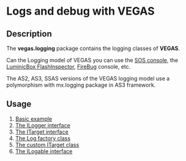 # Logs and debug with VEGAS #

## Description ##


The **vegas.logging** package contains the logging classes of **VEGAS**.

Can the Logging model of VEGAS you can use the [SOS console](http://sos.powerflasher.de/english/english.html), the [LuminicBox FlashInspector](http://www.luminicbox.com/blog/?page=post&id=2), [FireBug](https://addons.mozilla.org/fr/firefox/addon/1843) console, etc.

The AS2, AS3, SSAS versions of the VEGAS logging model use a polymorphism with mx.logging package in AS3 framework.

## Usage ##

  1. [Basic example](VegasTutorialsLogging_basic.md)
  1. [The ILogger interface](VegasTutorialsLogging_ilogger.md)
  1. [The ITarget interface](VegasTutorialsLogging_itarget.md)
  1. [The Log factory class](VegasTutorialsLogging_log_factory.md)
  1. [The custom ITarget class](VegasTutorialsLogging_targets.md)
  1. [The ILogable interface](VegasTutorialsLogging_ilogable.md)
